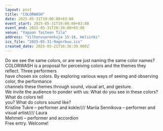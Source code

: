 ```yaml
---
layout: post
title: "COLORWASH"
date: 2025-05-31T19:00:00+03:00
event_start: 2025-05-31T19:00:00+03:00
event_end: 2025-05-31T20:30:00+03:00
venue: "Vapaan Taiteen Tila"
address: "Vilhonvuorenkuja 15-16, Helsinki"
ics_file: "2025-05-31-9agnrbuu.ics"
created_date: 2025-05-21T16:36:39.000Z
---
```


Do we see the same colors, or are we just naming the same color names?  
COLORWASH is a proposal for perceiving colors and the themes they reflect. Three performers  
have chosen six colors. By exploring various ways of seeing and observing color, the performance  
channels these themes through sound, visual art, and gesture.  
We invite the audience to ponder with us: What do you see in these colors? What do colors tell  
you? What do colors sound like?  
Kristīne Tukre – performer and kokle//// Mariia Sennikova – performer and visual artist//// Laura  
Mehmeti – performer and accordion  
Free entry. Welcome!

